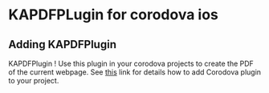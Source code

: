 KAPDFPLugin for corodova ios
=============


Adding KAPDFPlugin
------------------


KAPDFPlugin ! Use this  plugin in your corodova projects to create the PDF of the current webpage.
See [this][1] link for details how to add Corodova plugin to your project.
    
[1]:http://docs.phonegap.com/en/2.0.0/guide_plugin-development_ios_index.md.html    
    



